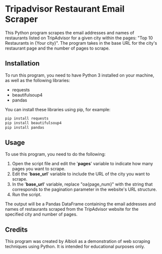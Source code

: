 # Tripadvisor Restaurant Email Scraper

This Python program scrapes the email addresses and names of restaurants listed on TripAdvisor for a given city within the pages: "Top 10 Restaurants in {Your city}". The program takes in the base URL for the city's restaurant page and the number of pages to scrape.

## Installation
To run this program, you need to have Python 3 installed on your machine, as well as the following libraries:

- requests
- beautifulsoup4
- pandas

You can install these libraries using pip, for example:

```python
pip install requests
pip install beautifulsoup4
pip install pandas
```

## Usage
To use this program, you need to do the following:

1. Open the script file and edit the '__pages__' variable to indicate how many pages you want to scrape.
2. Edit the '__base_url__' variable to include the URL of the city you want to scrape.
3. In the '__base_url__' variable, replace "oa{page_num}" with the string that corresponds to the pagination parameter in the website's URL structure.
4. Run the script.

The output will be a Pandas DataFrame containing the email addresses and names of restaurants scraped from the TripAdvisor website for the specified city and number of pages.

## Credits
This program was created by Albioli as a demonstration of web scraping techniques using Python. It is intended for educational purposes only.
